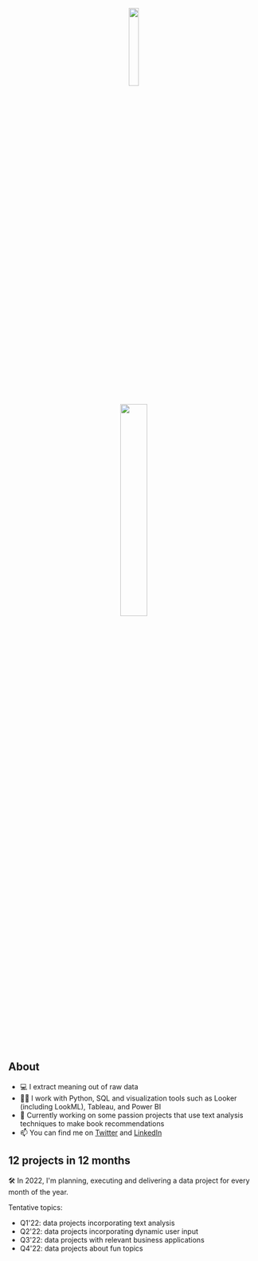 <p align="center" width="100%">
    <img width="20%" src="https://i.imgur.com/UBpes1n.gif">
</p>
<p align="center" width="100%">
    <img width="33%" src="https://readme-typing-svg.herokuapp.com?color=%23000000&size=48&vCenter=true&multiline=true&width=500&height=80&lines=Hello%2C+I'm+Vianny)](https://git.io/typing-svg">
</p>

## About 
- 💻 I extract meaning out of raw data
- 💪🏽  I work with Python, SQL and visualization tools such as Looker (including LookML), Tableau, and Power BI 
- 🌸 Currently working on some passion projects that use text analysis techniques to make book recommendations 
- 📫 You can find me on [Twitter](https://twitter.com/vclugo) and [LinkedIn](https://www.linkedin.com/in/viannyl/)

## 12 projects in 12 months

🛠 In 2022, I'm planning, executing and delivering a data project for every month of the year. 

Tentative topics:
- Q1'22: data projects incorporating text analysis
- Q2'22: data projects incorporating dynamic user input
- Q3'22: data projects with relevant business applications
- Q4'22: data projects about fun topics 


<!---
vclugoar/vclugoar is a ✨ special ✨ repository because its `README.md` (this file) appears on your GitHub profile.
You can click the Preview link to take a look at your changes.
--->
